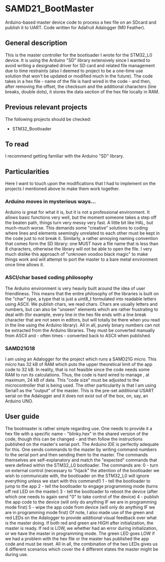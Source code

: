 # SAMD21_BootMaster
Arduino-based master device code to process a hex file on an SDcard and publish it to UART. Code written for Adafruit Adalogger (M0 Feather).

## General description
This is the master controller for the bootloader I wrote for the STM32_L0 device. It is using the Arduino "SD" library extensively since I wanted to avoid writing a designated driver for SD card and related file management due to time restraints (also I deemed to project to be a one-time use solution that won't be updated or modified much in the future).
The code takes in a hex file - name of the file is hard wired in the code - and then, after removing the offset, the checksum and the additional characters (line breaks, double dots), it stores the data section of the hex file locally in RAM.

## Previous relevant projects
The following projects should be checked:
-	STM32_Bootloader

## To read
I recommend getting familiar with the Arduino "SD" library.

## Particularities
Here I want to touch upon the modifications that I had to implement on the projects I mentioned above to make them work together.

### Arduino moves in mysterious ways...
Arduino is great for what it is, but it is not a professional environment. It allows basic functions very well, but the moment someone takes a step off the beaten path, things turn very messy very fast. A little bit like HAL, but much-much worse.
This demands some "creative" solutions to coding where lines and elements seemingly unrelated to each other must be kept in the code just to not break it. Similarly, a rather annoying naming convention that comes form the SD library: one MUST have a file name that is less than 8 characters, otherwise the library will not be able to open the file.
I very much dislike this approach of "unknown voodoo black magic" to make things work and will attempt to port the master to a bare metal environment once time allows it.

### ASCI/char based coding philosophy
The Arduino environment is very heavily built around the idea of user friendliness. This means that the entire philosophy of the libraries is built on the "char" type, a type that is just a uint8_t formulated into readable letters using ASCII. We publish chars, we read chars. Chars are usually letters and numbers, but can also be "unseen" elements which are rather frustrating to deal with (for example, every line in the hex file ends with a line break character that are not seen in editors, but will totally be there when you read in the line using the Arduino library).
All in all, purely binary numbers can not be extracted from the Arduino libraries. They must be converted manually from ASCII and - often times - converted back to ASCII when published.

### SAMD21G18
I am using an Adalogger for the project which runs a SAMD21G micro. This micro has 32 kB of RAM which puts the upper theoretical limit of the app code to 32 kB. In reality, that is not feasible since the code needs some RAM to run its calculations. Thus, the code is hard wired to manage , at maximum, 24 kB of data. This "code size" must be adjusted to the microcontroller that is being used.
The other particularity is that I am using Serial1 as the "output" of the master. This is the pre-set additional USART serial on the Adalogger and it does not exist out of the box, on, say, an Arduino UNO.

## User guide
The bootmaster is rather simple regarding use. One needs to provide it a hex file with a specific name - "blinky.hex" in the shared version of the code, though this can be changed - and then follow the instructions published on the master's serial port. The Arduino IDE is perfectly adequate for this.
One sends commands to the master by writing command numbers to the serial port and then sending them to the master. The commands themselves are self-explanatory and match the "expected" commands that were defined within the STM32_L0 bootloader.
The commands are:
0 - turn on external control (necessary to "hijack" the attention of the bootloader we wish to communicate with, the bootloader on the STM32_L0 will ignore everything unless we start with this command!)
1 - tell the bootloader to jump to the app
2 - tell the bootloader to engage programming mode (turns off red LED on the master)
3 - tell the bootloader to reboot the device (after which one needs to again send "0" to take control of the device)
4 - publish the app code to the device (will only do anything IF we are in programming mode first)
5 - wipe the app code from device (will only do anything IF we are in programming mode first)
Of note, I also made use of the green and red LEDs on the Adalogger to provide additional visual feedback over what is the master doing. If both red and green are HIGH after initialization, the master is ready. If red is LOW, we whether had an error during initialization, or we have the master in programming mode. The green LED goes LOW if we had a problem with the hex file or the master has published the app code and must be reset. All in all, the combination of the two LEDs gives us 4 different scenarios which cover the 4 different states the master might be during use.

